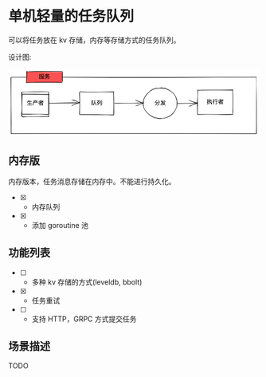 # 单机轻量的任务队列

可以将任务放在 kv 存储，内存等存储方式的任务队列。

设计图:

![](./images/design.png)

## 内存版

内存版本，任务消息存储在内存中。不能进行持久化。

* [x] - 内存队列
* [x] - 添加 goroutine 池

## 功能列表

* [ ] - 多种 kv 存储的方式(leveldb, bbolt)
* [x] - 任务重试
* [ ] - 支持 HTTP，GRPC 方式提交任务

## 场景描述

TODO
